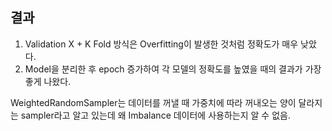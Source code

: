 ## 결과
1. Validation X + K Fold 방식은 Overfitting이 발생한 것처럼 정확도가 매우 낮았다.
2. Model을 분리한 후 epoch 증가하여 각 모델의 정확도를 높였을 때의 결과가 가장 좋게 나왔다.

WeightedRandomSampler는 데이터를 꺼낼 때 가중치에 따라 꺼내오는 양이 달라지는 sampler라고 알고 있는데 왜 Imbalance 데이터에 사용하는지 알 수 없음.
